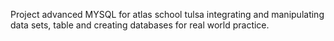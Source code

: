 Project advanced MYSQL for atlas school tulsa
integrating and manipulating data sets, table and creating databases for real world practice.
